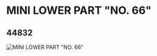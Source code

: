 # MINI LOWER PART "NO. 66"
## 44832
![MINI LOWER PART "NO. 66"](https://lc-www-live-s.legocdn.com/media/bricks/5/2/4186151.jpg)